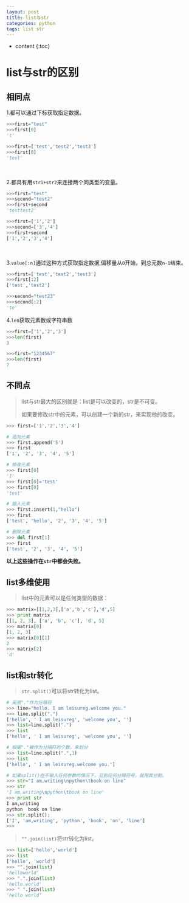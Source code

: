 ```yaml
---
layout: post
title: list与str
categories: python
tags: list str
---
```


* content
{:toc}

# list与str的区别

## 相同点

1.都可以通过下标获取指定数据。

```python
>>>first="test"
>>>first[0]
't'

>>>first=['test','test2','test3']
>>>first[0]
'test'
```

   ​

2.都具有用`str1+str2`来连接两个同类型的变量。

```python
>>>first="test"
>>>second="test2"
>>>first+second
'testtest2'

>>>first=['1','2']
>>>second=['3','4']
>>>first+second
['1','2','3','4']
```

   ​

3.`value[:n]`通过这种方式获取指定数据,偏移量从`0`开始，到总元数`n-1`结束。

```python
>>>first=['test','test2','test3']
>>>first[:2]
['test','test2']

>>>second="test23"
>>>second[:2]
'te'
```

4.`len`获取元素数或字符串数

```python
>>>first=['1','2','3']
>>>len(first)
3

>>>first="1234567"
>>>len(first)
7
```

## 不同点

> list与str最大的区别就是：list是可以改变的，str是不可变。
>
> 如果要修改str中的元素，可以创建一个新的str，来实现他的改变。

```python
>>> first=['1','2','3','4']

# 追加元素
>>> first.append('5')
>>> first
['1', '2', '3', '4', '5']

# 修改元素
>>> first[0]
'1'
>>> first[0]='test'
>>> first[0]
'test'

# 插入元素
>>> first.insert(1,"hello")
>>> first
['test', 'hello', '2', '3', '4', '5']

# 删除元素
>>> del first[1]
>>> first
['test', '2', '3', '4', '5']
```

**以上这些操作在`str`中都会失败。**

## list多维使用

> list中的元素可以是任何类型的数据：

```python
>>> matrix=[[1,2,3],['a','b','c'],'d',5]
>>> print matrix
[[1, 2, 3], ['a', 'b', 'c'], 'd', 5]
>>> matrix[0]
[1, 2, 3]
>>> matrix[0][1]
2
>>> matrix[2]
'd'
```

## list和str转化

> `str.split()`可以将str转化为list。

```python
# 采用"."作为分隔符
>>> line="hello. I am leisureg.welcome you."
>>> line.split(".")
['hello', ' I am leisureg', 'welcome you', '']
>>> list=line.split(".")
>>> list
['hello', ' I am leisureg', 'welcome you', '']

# 根据"."被作为分隔符的个数，来划分
>>> list=line.split(".",1)
>>> list
['hello', ' I am leisureg.welcome you.']

# 如果split()在不输入任何参数的情况下，见到任何分隔符号，就用其分割。
>>> str="I am,writing\npython\tbook on line"
>>> str
'I am,writing\npython\tbook on line'
>>> print str
I am,writing
python  book on line
>>> str.split();
['I', 'am,writing', 'python', 'book', 'on', 'line']
>>>
```

> `"".join(list)`将str转化为list。

```python
>>> list=['hello','world']
>>> list
['hello', 'world']
>>> "".join(list)
'helloworld'
>>> ".".join(list)
'hello.world'
>>> " ".join(list)
'hello world'
```